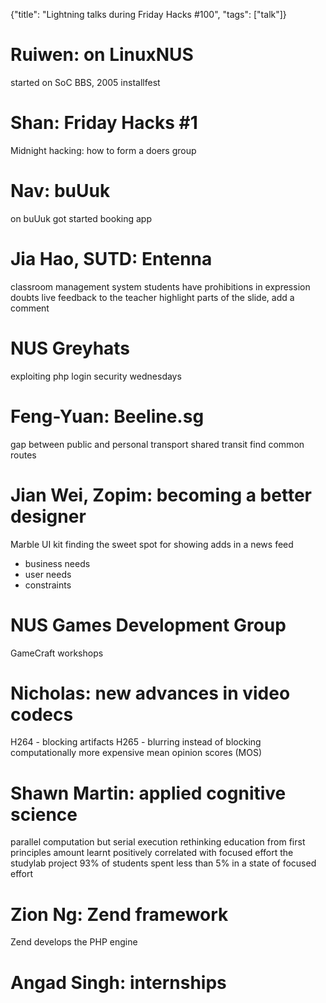 {"title": "Lightning talks during Friday Hacks #100", "tags": ["talk"]}
# Ruiwen: on LinuxNUS
started on SoC BBS, 2005
installfest

# Shan: Friday Hacks #1
Midnight hacking: how to form a doers group

# Nav: buUuk
on buUuk got started
booking app

# Jia Hao, SUTD: Entenna
classroom management system
students have prohibitions in expression doubts
live feedback to the teacher
highlight parts of the slide, add a comment

# NUS Greyhats
exploiting php login
security wednesdays

# Feng-Yuan: Beeline.sg
gap between public and personal transport
shared transit
find common routes

# Jian Wei, Zopim: becoming a better designer
Marble UI kit
finding the sweet spot for showing adds in a news feed
* business needs
* user needs
* constraints

# NUS Games Development Group
GameCraft
workshops

# Nicholas: new advances in video codecs
H264 - blocking artifacts
H265 - blurring instead of blocking
computationally more expensive
mean opinion scores (MOS)

# Shawn Martin: applied cognitive science
parallel computation but serial execution
rethinking education from first principles
amount learnt positively correlated with focused effort
the studylab project
93% of students spent less than 5% in a state of focused effort

# Zion Ng: Zend framework
Zend develops the PHP engine

# Angad Singh: internships

